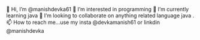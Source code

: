 👋 Hi, I’m @manishdevka61
👀 I’m interested in programming
🌱 I’m currently learning java
💞️ I’m looking to collaborate on anything related language java .
📫 How to reach me...use my insta @devkamanish61 or linkdin @manishdevka
